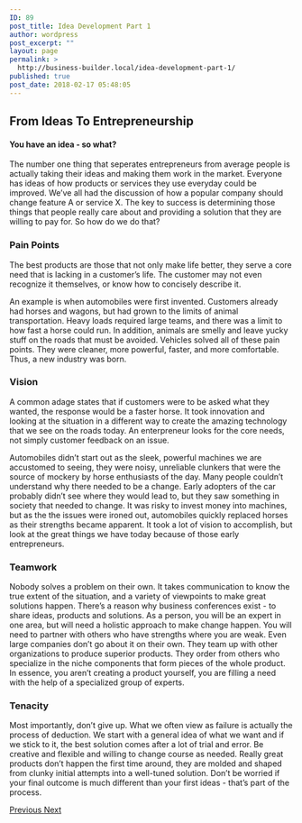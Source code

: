 ```yaml
---
ID: 89
post_title: Idea Development Part 1
author: wordpress
post_excerpt: ""
layout: page
permalink: >
  http://business-builder.local/idea-development-part-1/
published: true
post_date: 2018-02-17 05:48:05
---
```

<h2>From Ideas To Entrepreneurship</h2>		
		<h4>You have an idea - so what?</h4><p>The number one thing that seperates entrepreneurs from average people is actually taking their ideas and making them work in the market. Everyone has ideas of how products or services they use everyday could be improved. We’ve all had the discussion of how a popular company should change feature A or service X. The key to success is determining those things that people really care about and providing a solution that they are willing to pay for. So how do we do that?</p><h3>Pain Points</h3><p>The best products are those that not only make life better, they serve a core need that is lacking in a customer’s life. The customer may not even recognize it themselves, or know how to concisely describe it.</p><p>An example is when automobiles were first invented. Customers already had horses and wagons, but had grown to the limits of animal transportation. Heavy loads required large teams, and there was a limit to how fast a horse could run. In addition, animals are smelly and leave yucky stuff on the roads that must be avoided. Vehicles solved all of these pain points. They were cleaner, more powerful, faster, and more comfortable. Thus, a new industry was born.</p><h3>Vision</h3><p>A common adage states that if customers were to be asked what they wanted, the response would be a faster horse. It took innovation and looking at the situation in a different way to create the amazing technology that we see on the roads today. An enterpreneur looks for the core needs, not simply customer feedback on an issue.</p><p>Automobiles didn’t start out as the sleek, powerful machines we are accustomed to seeing, they were noisy, unreliable clunkers that were the source of mockery by horse enthusiasts of the day. Many people couldn’t understand why there needed to be a change. Early adopters of the car probably didn’t see where they would lead to, but they saw something in society that needed to change. It was risky to invest money into machines, but as the the issues were ironed out, automobiles quickly replaced horses as their strengths became apparent. It took a lot of vision to accomplish, but look at the great things we have today because of those early entrepreneurs.</p><h3>Teamwork</h3><p>Nobody solves a problem on their own. It takes communication to know the true extent of the situation, and a variety of viewpoints to make great solutions happen. There’s a reason why business conferences exist - to share ideas, products and solutions. As a person, you will be an expert in one area, but will need a holistic approach to make change happen. You will need to partner with others who have strengths where you are weak. Even large companies don’t go about it on their own. They team up with other organizations to produce superior products. They order from others who specialize in the niche components that form pieces of the whole product. In essence, you aren’t creating a product yourself, you are filling a need with the help of a specialized group of experts.</p><h3>Tenacity</h3><p>Most importantly, don’t give up. What we often view as failure is actually the process of deduction. We start with a general idea of what we want and if we stick to it, the best solution comes after a lot of trial and error. Be creative and flexible and willing to change course as needed. Really great products don’t happen the first time around, they are molded and shaped from clunky initial attempts into a well-tuned solution. Don’t be worried if your final outcome is much different than your first ideas - that’s part of the process.</p>		
			<a href="http://business-builder.local/courses/">
						Previous
					</a>
			<a href="http://business-builder.local/idea-development-part-2/">
						Next
					</a>